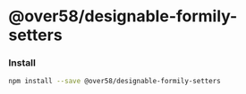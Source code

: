 # @over58/designable-formily-setters

### Install

```bash
npm install --save @over58/designable-formily-setters
```
